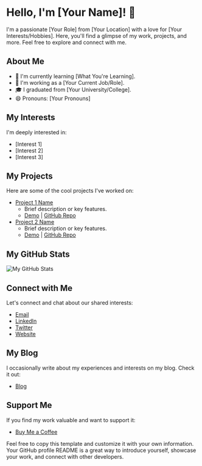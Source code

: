 # Hello, I'm [Your Name]! 👋

I'm a passionate [Your Role] from [Your Location] with a love for [Your Interests/Hobbies]. Here, you'll find a glimpse of my work, projects, and more. Feel free to explore and connect with me.

## About Me

- 🌱 I'm currently learning [What You're Learning].
- 💼 I'm working as a [Your Current Job/Role].
- 🎓 I graduated from [Your University/College].
- 😄 Pronouns: [Your Pronouns]

## My Interests

I'm deeply interested in:

- [Interest 1]
- [Interest 2]
- [Interest 3]

## My Projects

Here are some of the cool projects I've worked on:

- [Project 1 Name](Link)
  - Brief description or key features.
  - [Demo](Link) | [GitHub Repo](Link)
- [Project 2 Name](Link)
  - Brief description or key features.
  - [Demo](Link) | [GitHub Repo](Link)

## My GitHub Stats

![My GitHub Stats](https://github-readme-stats.vercel.app/api?username=YourUsername&show_icons=true)

## Connect with Me

Let's connect and chat about our shared interests:

- [Email](mailto:youremail@example.com)
- [LinkedIn](https://www.linkedin.com/in/yourusername/)
- [Twitter](https://twitter.com/yourusername)
- [Website](https://yourwebsite.com/)

## My Blog

I occasionally write about my experiences and interests on my blog. Check it out:

- [Blog](https://yourblog.com)

## Support Me

If you find my work valuable and want to support it:

- [Buy Me a Coffee](https://buymeacoff.ee/yourusername)

Feel free to copy this template and customize it with your own information. Your GitHub profile README is a great way to introduce yourself, showcase your work, and connect with other developers.
